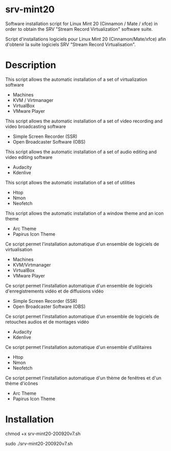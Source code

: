 # srv-mint20
Software installation script for Linux Mint 20 (Cinnamon / Mate / xfce) in order to obtain the SRV "Stream Record Virtualization" software suite.

Script d'installations logiciels pour Linux Mint 20 (Cinnamon/Mate/xfce) afin d'obtenir la suite logiciels SRV "Stream Record Virtualisation".

# Description
This script allows the automatic installation of a set of virtualization software
* Machines
* KVM / Virtmanager
* VirtualBox
* VMware Player

This script allows the automatic installation of a set of video recording and video broadcasting software
* Simple Screen Recorder (SSR)
* Open Broadcaster Software (OBS)

This script allows the automatic installation of a set of audio editing and video editing software
* Audacity
* Kdenlive

This script allows the automatic installation of a set of utilities
* Htop
* Nmon
* Neofetch

This script allows the automatic installation of a window theme and an icon theme
* Arc Theme
* Papirus Icon Theme


Ce script permet l'installation automatique d'un ensemble de logiciels de virtualisation
* Machines
* KVM/Virtmanager
* VirtualBox
* VMware Player

Ce script permet l'installation automatique d'un ensemble de logiciels d'enregistrements vidéo et de diffusions vidéo
* Simple Screen Recorder (SSR)
* Open Broadcaster Software (OBS)

Ce script permet l'installation automatique d'un ensemble de logiciels de retouches audios et de montages vidéo
* Audacity
* Kdenlive

Ce script permet l'installation automatique d'un ensemble d'utilitaires
* Htop
* Nmon
* Neofetch

Ce script permet l'installation automatique d'un thème de fenêtres et d'un thème d'icônes
* Arc Theme
* Papirus Icon Theme

# Installation
chmod +x srv-mint20-200920v7.sh

sudo ./srv-mint20-200920v7.sh
